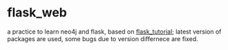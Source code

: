 # flask_web

a practice to learn neo4j and flask, based on [flask_tutorial](https://github.com/nicolewhite/neo4j-flask);
latest version of packages are used, some bugs due to version differnece are fixed.